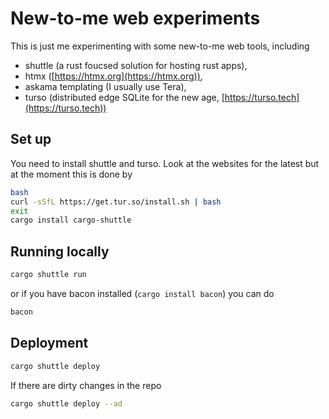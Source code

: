 # New-to-me web experiments

This is just me experimenting with some new-to-me web tools, including

- shuttle (a rust foucsed solution for hosting rust apps),
- htmx ([https://htmx.org](https://htmx.org)),
- askama templating (I usually use Tera),
- turso (distributed edge SQLite for the new age, [https://turso.tech](https://turso.tech))

## Set up

You need to install shuttle and turso. Look at the websites for the latest
but at the moment this is done by

```bash
bash
curl -sSfL https://get.tur.so/install.sh | bash
exit
cargo install cargo-shuttle
```

## Running locally

```bash
cargo shuttle run
```

or if you have bacon installed (`cargo install bacon`) you can do

```bash
bacon
```

## Deployment

```bash
cargo shuttle deploy
```

If there are dirty changes in the repo

```bash
cargo shuttle deploy --ad
```
